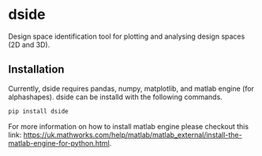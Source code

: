 # dside
Design space identification tool for plotting and analysing design spaces (2D and 3D).


## Installation
Currently, dside requires pandas, numpy, matplotlib, and matlab engine (for alphashapes). dside can be installd with the following commands.
```bash
pip install dside
```
For more information on how to install matlab engine please checkout this link: https://uk.mathworks.com/help/matlab/matlab_external/install-the-matlab-engine-for-python.html.
